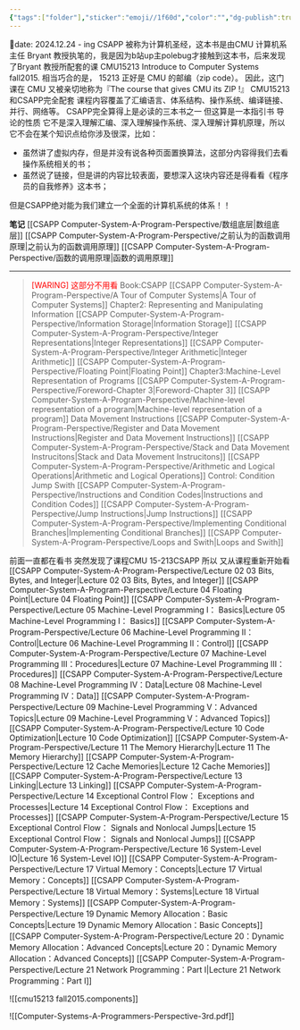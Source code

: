 ```yaml
---
{"tags":["folder"],"sticker":"emoji//1f60d","color":"","dg-publish":true,"dg-pinned":true,"permalink":"/CSAPP Computer-System-A-Program-Perspective/CSAPP Computer-System-A-Program-Perspective/","pinned":true,"dgPassFrontmatter":true,"noteIcon":"","created":"2024-11-29T12:31:23.842+08:00","updated":"2025-08-04T14:23:17.968+08:00"}
---
```


📅date: 2024.12.24 - ing
CSAPP 被称为计算机圣经，这本书是由CMU 计算机系主任 Bryant 教授执笔的，我是因为b站up主polebug才接触到这本书，后来发现了Bryant 教授所配套的课 CMU15213 Introduce to Computer Systems fall2015. 相当巧合的是， 15213 正好是 CMU 的邮编（zip code）。 因此，这门课在 CMU 又被亲切地称为『The course that gives CMU its ZIP !』
CMU15213和CSAPP完全配套 课程内容覆盖了汇编语言、体系结构、操作系统、编译链接、并行、网络等。
CSAPP完全算得上是必读的三本书之一 但这算是一本指引书 导论的性质 它不是深入理解汇编、深入理解操作系统、深入理解计算机原理，所以它不会在某个知识点给你涉及很深，比如：
- 虽然讲了虚拟内存，但是并没有说各种页面置换算法，这部分内容得我们去看操作系统相关的书；
- 虽然说了链接，但是讲的内容比较表面，要想深入这块内容还是得看看《程序员的自我修养》这本书；

但是CSAPP绝对能为我们建立一个全面的计算机系统的体系！！

**笔记**
[[CSAPP Computer-System-A-Program-Perspective/数组底层\|数组底层]]
[[CSAPP Computer-System-A-Program-Perspective/之前认为的函数调用原理\|之前认为的函数调用原理]]
[[CSAPP Computer-System-A-Program-Perspective/函数的调用原理\|函数的调用原理]]

---
><font color="#ff0000">[WARING] 这部分不用看</font>
Book:CSAPP
> 	[[CSAPP Computer-System-A-Program-Perspective/A Tour of Computer Systems\|A Tour of Computer Systems]]
> 	Chapter2: Representing and Manipulating Information
> 		[[CSAPP Computer-System-A-Program-Perspective/Information Storage\|Information Storage]]
> 		[[CSAPP Computer-System-A-Program-Perspective/Integer Representations\|Integer Representations]]
> 		[[CSAPP Computer-System-A-Program-Perspective/Integer Arithmetic\|Integer Arithmetic]]
> 		[[CSAPP Computer-System-A-Program-Perspective/Floating Point\|Floating Point]]
> 	Chapter3:Machine-Level Representation of Programs
> 		[[CSAPP Computer-System-A-Program-Perspective/Foreword-Chapter 3\|Foreword-Chapter 3]]
> 		[[CSAPP Computer-System-A-Program-Perspective/Machine-level representation of a program\|Machine-level representation of a program]]
> 		Data Movement Instructions
> 			[[CSAPP Computer-System-A-Program-Perspective/Register and Data Movement Instructions\|Register and Data Movement Instructions]]
> 			[[CSAPP Computer-System-A-Program-Perspective/Stack and Data Movement Instrucitons\|Stack and Data Movement Instrucitons]]
> 		[[CSAPP Computer-System-A-Program-Perspective/Arithmetic and Logical Operations\|Arithmetic and Logical Operations]]
> 		Control: Condition  Jump   Swith
> 			[[CSAPP Computer-System-A-Program-Perspective/Instructions and Condition Codes\|Instructions and Condition Codes]]
> 			[[CSAPP Computer-System-A-Program-Perspective/Jump Instructions\|Jump Instructions]]
> 			[[CSAPP Computer-System-A-Program-Perspective/Implementing Conditional Branches\|Implementing Conditional Branches]]
> 			[[CSAPP Computer-System-A-Program-Perspective/Loops and Swith\|Loops and Swith]]

前面一直都在看书  突然发现了课程CMU 15-213CSAPP  所以 又从课程重新开始看
[[CSAPP Computer-System-A-Program-Perspective/Lecture 02 03 Bits, Bytes, and Integer\|Lecture 02 03 Bits, Bytes, and Integer]]
[[CSAPP Computer-System-A-Program-Perspective/Lecture 04 Floating Point\|Lecture 04 Floating Point]]
[[CSAPP Computer-System-A-Program-Perspective/Lecture 05 Machine-Level Programming I： Basics\|Lecture 05 Machine-Level Programming I： Basics]]
[[CSAPP Computer-System-A-Program-Perspective/Lecture 06 Machine-Level Programming II：Control\|Lecture 06 Machine-Level Programming II：Control]]
[[CSAPP Computer-System-A-Program-Perspective/Lecture 07 Machine-Level Programming III：Procedures\|Lecture 07 Machine-Level Programming III：Procedures]]
[[CSAPP Computer-System-A-Program-Perspective/Lecture 08 Machine-Level Programming IV：Data\|Lecture 08 Machine-Level Programming IV：Data]]
[[CSAPP Computer-System-A-Program-Perspective/Lecture 09 Machine-Level Programming V：Advanced Topics\|Lecture 09 Machine-Level Programming V：Advanced Topics]]
[[CSAPP Computer-System-A-Program-Perspective/Lecture 10 Code Optimization\|Lecture 10 Code Optimization]]
[[CSAPP Computer-System-A-Program-Perspective/Lecture 11 The Memory Hierarchy\|Lecture 11 The Memory Hierarchy]]
[[CSAPP Computer-System-A-Program-Perspective/Lecture 12 Cache Memories\|Lecture 12 Cache Memories]]
[[CSAPP Computer-System-A-Program-Perspective/Lecture 13 Linking\|Lecture 13 Linking]]
[[CSAPP Computer-System-A-Program-Perspective/Lecture 14 Exceptional Control Flow： Exceptions and Processes\|Lecture 14 Exceptional Control Flow： Exceptions and Processes]]
[[CSAPP Computer-System-A-Program-Perspective/Lecture 15 Exceptional Control Flow： Signals and Nonlocal Jumps\|Lecture 15 Exceptional Control Flow： Signals and Nonlocal Jumps]]
[[CSAPP Computer-System-A-Program-Perspective/Lecture 16 System-Level IO\|Lecture 16 System-Level IO]]
[[CSAPP Computer-System-A-Program-Perspective/Lecture 17 Virtual Memory：Concepts\|Lecture 17 Virtual Memory：Concepts]]
[[CSAPP Computer-System-A-Program-Perspective/Lecture 18 Virtual Memory：Systems\|Lecture 18 Virtual Memory：Systems]]
[[CSAPP Computer-System-A-Program-Perspective/Lecture 19 Dynamic Memory Allocation：Basic Concepts\|Lecture 19 Dynamic Memory Allocation：Basic Concepts]]
[[CSAPP Computer-System-A-Program-Perspective/Lecture 20：Dynamic Memory Allocation：Advanced Concepts\|Lecture 20：Dynamic Memory Allocation：Advanced Concepts]]
[[CSAPP Computer-System-A-Program-Perspective/Lecture 21 Network Programming：Part I\|Lecture 21 Network Programming：Part I]]

![[cmu15213 fall2015.components]]

![[Computer-Systems-A-Programmers-Perspective-3rd.pdf]]





